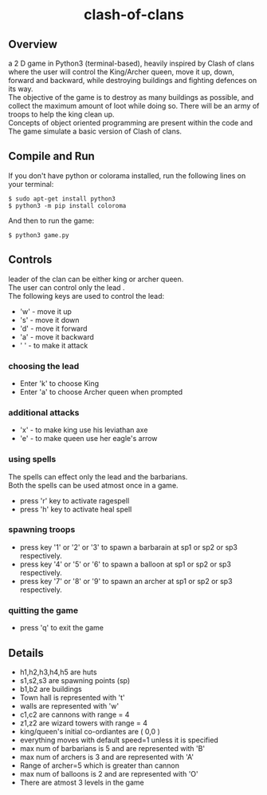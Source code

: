 <h1 align="center"> clash-of-clans </h1>

<h2><b>Overview</b></h2>
a 2 D game in Python3 (terminal-based), heavily inspired by Clash of clans where the user will control the King/Archer queen, move it up, down, forward and backward, while destroying buildings and fighting defences on its way.<br>
The objective of the game is to destroy as many buildings as possible, and collect the maximum amount of loot while doing so. There will be an army of troops to help the king clean up.<br>
Concepts of object oriented programming are present within the code and The game simulate a basic version of Clash of clans.

## Compile and Run
If you don't have python or colorama installed, run the following lines on your terminal:
```
$ sudo apt-get install python3
$ python3 -m pip install coloroma
```
And then to run the game:
```
$ python3 game.py
```
## Controls
leader of the clan can be either king or archer queen.<br>
The user can control only the lead .<br>
The following keys are used to control the lead:
- 'w' - move it up
- 's' - move it down
- 'd' - move it forward
- 'a' - move it backward
- ' ' - to make it attack
### choosing the lead
- Enter 'k' to choose King
- Enter 'a' to choose Archer queen when prompted
### additional attacks
- 'x' - to make king use his leviathan axe
- 'e' - to make queen use her eagle's arrow
### using spells
The spells can effect only the lead and the barbarians.<br>
Both the spells can be used atmost once in a game.
- press 'r' key to activate ragespell 
- press 'h' key to activate heal spell
### spawning troops
- press key '1' or '2' or '3' to spawn a barbarain at sp1 or sp2 or sp3 respectively.
- press key '4' or '5' or '6' to spawn a balloon at sp1 or sp2 or sp3 respectively.
- press key '7' or '8' or '9' to spawn an archer at sp1 or sp2 or sp3 respectively.
### quitting the game
- press 'q' to exit the game


## Details

- h1,h2,h3,h4,h5 are huts
- s1,s2,s3 are spawning points (sp)
- b1,b2 are buildings
- Town hall is represented with 't'
- walls are represented with 'w'
- c1,c2 are cannons with range = 4 
- z1,z2 are wizard towers with range = 4 
- king/queen's initial co-ordiantes are ( 0,0 ) 
- everything moves with default speed=1 unless it is specified
- max num of barbarians is 5 and are represented with 'B'
- max num of archers is 3 and are represented with 'A'
- Range of archer=5 which is greater than cannon
- max num of balloons is 2 and are represented with 'O'
- There are atmost 3 levels in the game



